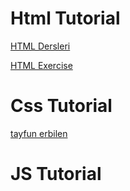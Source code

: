 # Html Tutorial
[HTML Dersleri](https://www.youtube.com/watch?v=jiCSs0Weiqk&t=54s)

[HTML Exercise](https://my-learning.w3schools.com/tutorial/html)

# Css Tutorial
[tayfun erbilen](https://www.youtube.com/watch?v=XlDMdKznPhU&list=PLfAfrKyDRWrFYc77WNfwQpS9-DBBdir_I)

# JS Tutorial
